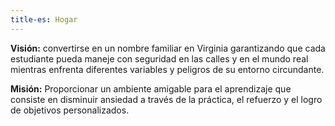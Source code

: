 ```yaml
---
title-es: Hogar
---
```

**Visión:** convertirse en un nombre familiar en Virginia garantizando que cada estudiante pueda maneje con seguridad en las calles y en el mundo real mientras enfrenta diferentes variables y peligros de su entorno circundante.

**Misión:** Proporcionar un ambiente amigable para el aprendizaje que consiste en disminuir ansiedad a través de la práctica, el refuerzo y el logro de objetivos personalizados.